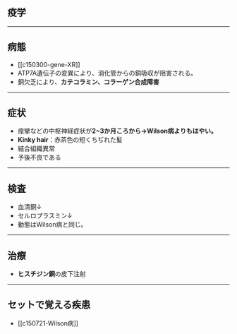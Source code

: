## 疫学
---
## 病態
- [[c150300-gene-XR]]
- ATP7A遺伝子の変異により、消化管からの銅吸収が阻害される。
- 銅欠乏により、**カテコラミン、コラーゲン合成障害**
---
## 症状
- 痙攣などの中枢神経症状が**2~3か月ころから→Wilson病よりもはやい。**
- **Kinky hair**：赤茶色の短くちぢれた髪
- 結合組織異常
- 予後不良である
---
## 検査
- 血清銅↓
- セルロプラスミン↓
- 動態はWilson病と同じ。
---
## 治療
- **ヒスチジン銅**の皮下注射
---
## セットで覚える疾患
- [[c150721-Wilson病]]
